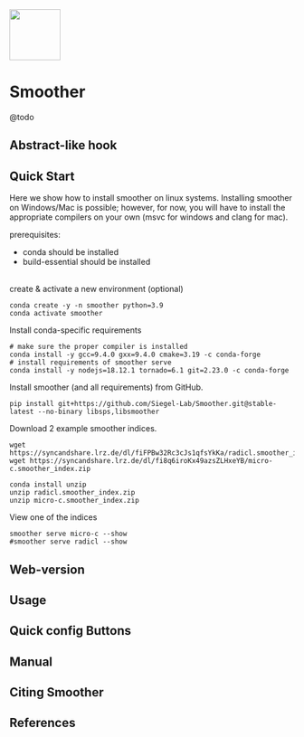 <img src="https://raw.githubusercontent.com/Siegel-Lab/Smoother/master/smoother/static/favicon.png" align="center" width="90">

# Smoother

@todo

## Abstract-like hook

## Quick Start

Here we show how to install smoother on linux systems. Installing smoother on Windows/Mac is possible; however, for now, you will have to install the appropriate compilers on your own (msvc for windows and clang for mac).


prerequisites:
- conda should be installed
- build-essential should be installed

\
create & activate a new environment (optional)
```
conda create -y -n smoother python=3.9
conda activate smoother
```

Install conda-specific requirements
```
# make sure the proper compiler is installed
conda install -y gcc=9.4.0 gxx=9.4.0 cmake=3.19 -c conda-forge
# install requirements of smoother serve
conda install -y nodejs=18.12.1 tornado=6.1 git=2.23.0 -c conda-forge
```

Install smoother (and all requirements) from GitHub.
```
pip install git+https://github.com/Siegel-Lab/Smoother.git@stable-latest --no-binary libsps,libsmoother
```

Download 2 example smoother indices.
```
wget https://syncandshare.lrz.de/dl/fiFPBw32Rc3cJs1qfsYkKa/radicl.smoother_index.zip
wget https://syncandshare.lrz.de/dl/fi8q6iroKx49azsZLHxeYB/micro-c.smoother_index.zip

conda install unzip
unzip radicl.smoother_index.zip
unzip micro-c.smoother_index.zip
```

View one of the indices
```
smoother serve micro-c --show
#smoother serve radicl --show
```

## Web-version


## Usage


## Quick config Buttons

## Manual

## Citing Smoother

## References

